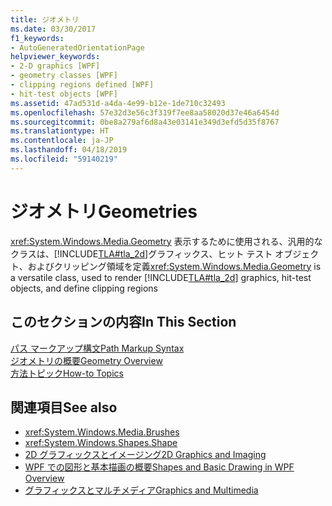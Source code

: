 ```yaml
---
title: ジオメトリ
ms.date: 03/30/2017
f1_keywords:
- AutoGeneratedOrientationPage
helpviewer_keywords:
- 2-D graphics [WPF]
- geometry classes [WPF]
- clipping regions defined [WPF]
- hit-test objects [WPF]
ms.assetid: 47ad531d-a4da-4e99-b12e-1de710c32493
ms.openlocfilehash: 57e32d3e56c3f319f7ee8aa58020d37e46a6454d
ms.sourcegitcommit: 0be8a279af6d8a43e03141e349d3efd5d35f8767
ms.translationtype: HT
ms.contentlocale: ja-JP
ms.lasthandoff: 04/18/2019
ms.locfileid: "59140219"
---
```

# <a name="geometries"></a><span data-ttu-id="9c5c7-102">ジオメトリ</span><span class="sxs-lookup"><span data-stu-id="9c5c7-102">Geometries</span></span>
<span data-ttu-id="9c5c7-103"><xref:System.Windows.Media.Geometry> 表示するために使用される、汎用的なクラスは、[!INCLUDE[TLA#tla_2d](../../../../includes/tlasharptla-2d-md.md)]グラフィックス、ヒット テスト オブジェクト、およびクリッピング領域を定義</span><span class="sxs-lookup"><span data-stu-id="9c5c7-103"><xref:System.Windows.Media.Geometry> is a versatile class, used to render [!INCLUDE[TLA#tla_2d](../../../../includes/tlasharptla-2d-md.md)] graphics, hit-test objects, and define clipping regions</span></span>  
  
## <a name="in-this-section"></a><span data-ttu-id="9c5c7-104">このセクションの内容</span><span class="sxs-lookup"><span data-stu-id="9c5c7-104">In This Section</span></span>  
 [<span data-ttu-id="9c5c7-105">パス マークアップ構文</span><span class="sxs-lookup"><span data-stu-id="9c5c7-105">Path Markup Syntax</span></span>](path-markup-syntax.md)  
 [<span data-ttu-id="9c5c7-106">ジオメトリの概要</span><span class="sxs-lookup"><span data-stu-id="9c5c7-106">Geometry Overview</span></span>](geometry-overview.md)  
 [<span data-ttu-id="9c5c7-107">方法トピック</span><span class="sxs-lookup"><span data-stu-id="9c5c7-107">How-to Topics</span></span>](geometries-how-to-topics.md)  
  
## <a name="see-also"></a><span data-ttu-id="9c5c7-108">関連項目</span><span class="sxs-lookup"><span data-stu-id="9c5c7-108">See also</span></span>

- <xref:System.Windows.Media.Brushes>
- <xref:System.Windows.Shapes.Shape>
- [<span data-ttu-id="9c5c7-109">2D グラフィックスとイメージング</span><span class="sxs-lookup"><span data-stu-id="9c5c7-109">2D Graphics and Imaging</span></span>](../advanced/optimizing-performance-2d-graphics-and-imaging.md)
- [<span data-ttu-id="9c5c7-110">WPF での図形と基本描画の概要</span><span class="sxs-lookup"><span data-stu-id="9c5c7-110">Shapes and Basic Drawing in WPF Overview</span></span>](shapes-and-basic-drawing-in-wpf-overview.md)
- [<span data-ttu-id="9c5c7-111">グラフィックスとマルチメディア</span><span class="sxs-lookup"><span data-stu-id="9c5c7-111">Graphics and Multimedia</span></span>](index.md)
